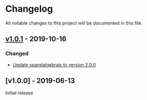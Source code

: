 # Changelog
All notable changes to this project will be documented in this file.

<a name="v1.0.1"></a>
## [v1.0.1](https://github.com/rubensworks/graphql-ld.js/compare/v1.0.0...v1.0.1) - 2019-10-16

### Changed
* [Update sparqlalgebrajs to version 2.0.0](https://github.com/rubensworks/graphql-ld.js/commit/719ccd24f64bed6e49e22304d33f5a902910d1a1)

<a name="v1.0.0"></a>
## [v1.0.0] - 2019-06-13

Initial release
